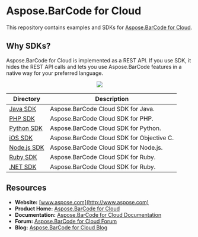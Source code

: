 # Aspose.BarCode for Cloud
This repository contains examples and SDKs for [Aspose.BarCode for Cloud](http://www.aspose.com/cloud/barcode-api.aspx).

## Why SDKs?
Aspose.BarCode for Cloud is implemented as a REST API. If you use SDK, it hides the REST API calls and lets you use Aspose.BarCode features in a native way for your preferred language.

<p align="center">
  <a title="Download complete Aspose.BarCode for Cloud source code" href="https://github.com/asposebarcode/Aspose_BarCode_Cloud/archive/master.zip">
	<img src="https://raw.github.com/AsposeExamples/java-examples-dashboard/master/images/downloadZip-Button-Large.png" />
  </a>
</p>

Directory | Description
--------- | -----------
[Java SDK](SDKs/Aspose.BarCode_Cloud_SDK_for_Java)  |  Aspose.BarCode Cloud SDK for Java.
[PHP SDK](SDKs/Aspose.BarCode_Cloud_SDK_for_PHP)  | Aspose.BarCode Cloud SDK for PHP.
[Python SDK](SDKs/Aspose.BarCode_Cloud_SDK_for_Python)  | Aspose.BarCode Cloud SDK for Python.
[iOS SDK](SDKs/Aspose.Barcode_Cloud_SDK_For_ObjectiveC) | Aspose.BarCode Cloud SDK for Objective C.
[Node.js SDK](SDKs/Aspose.BarCode_Cloud_SDK_for_NodeJS) | Aspose.BarCode Cloud SDK for Node.js.
[Ruby SDK](SDKs/Aspose.BarCode_Cloud_SDK_for_Ruby) | Aspose.BarCode Cloud SDK for Ruby.
[.NET SDK](SDKs/Aspose.BarCode_Cloud_SDK_for_CSharp) | Aspose.BarCode Cloud SDK for Ruby.

## Resources

+ **Website:** [www.aspose.com](http://www.aspose.com)
+ **Product Home:** [Aspose.BarCode for Cloud](http://www.aspose.com/cloud/barcode-api.aspx)
+ **Documentation:** [Aspose.BarCode for Cloud Documentation](http://www.aspose.com/docs/display/barcodecloud/Home)
+ **Forum:** [Aspose.BarCode for Cloud Forum](http://www.aspose.com/community/forums/aspose.barcode-product-family/193/showforum.aspx)
+ **Blog:** [Aspose.BarCode for Cloud Blog](http://www.aspose.com/blogs/aspose-products/aspose-barcode-product-family.html)
